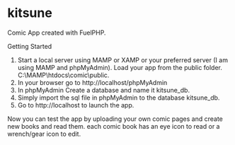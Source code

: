# kitsune
Comic App created with FuelPHP.

Getting Started
1) Start a local server using MAMP or XAMP or your preferred server (I am using MAMP and phpMyAdmin).
   Load your app from the public folder. C:\MAMP\htdocs\comic\public. 
2) In your browser go to http://localhost/phpMyAdmin
3) In phpMyAdmin Create a database and name it kitsune_db. 
4) Simply import the sql file in phpMyAdmin to the database kitsune_db.
5) Go to http://localhost to launch the app.

Now you can test the app by uploading your own comic pages and create new books and read them. each comic book has an eye icon to read or a wrench/gear icon to edit.
